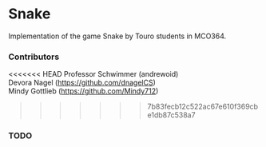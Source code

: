 # Snake
Implementation of the game Snake by Touro students in MCO364.

### Contributors
<<<<<<< HEAD
Professor Schwimmer (andrewoid)  
Devora Nagel (https://github.com/dnagelCS)  
Mindy Gottlieb (https://github.com/Mindy712)  
>>>>>>> 7b83fecb12c522ac67e610f369cbe1db87c538a7

### TODO
